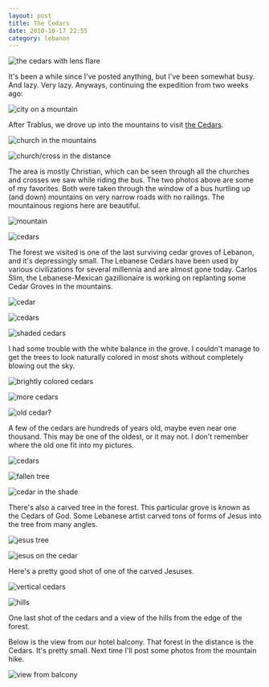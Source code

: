 ```yaml
---
layout: post
title: The Cedars
date: 2010-10-17 22:55
category: lebanon
---
```


![the cedars with lens flare](/photo/lebanon/10/17/IMG_1528.JPG)

It's been a while since I've posted anything, but I've been somewhat busy. And lazy. Very lazy. Anyways, continuing the expedition from two weeks ago:

![city on a mountain](/photo/lebanon/10/17/IMG_1421.JPG)

After Trablus, we drove up into the mountains to visit [the Cedars](http://en.wikipedia.org/wiki/Cedars_of_God).

![church in the mountains](/photo/lebanon/10/17/IMG_1438.JPG)

![church/cross in the distance](/photo/lebanon/10/17/IMG_1445.JPG)

The area is mostly Christian, which can be seen through all the churches and crosses we saw while riding the bus. The two photos above are some of my favorites. Both were taken through the window of a bus hurtling up (and down) mountains on very narrow roads with no railings. The mountainous regions here are beautiful.

![mountain](/photo/lebanon/10/17/IMG_1447.JPG)

![cedars](/photo/lebanon/10/17/IMG_1454.JPG)

The forest we visited is one of the last surviving cedar groves of Lebanon, and it's depressingly small. The Lebanese Cedars have been used by various civilizations for several millennia and are almost gone today. Carlos Slim, the Lebanese-Mexican gazillionaire is working on replanting some Cedar Groves in the mountains.

![cedar](/photo/lebanon/10/17/IMG_1465.JPG)

![cedars](/photo/lebanon/10/17/IMG_1466.JPG)

![shaded cedars](/photo/lebanon/10/17/IMG_1503.JPG)

I had some trouble with the white balance in the grove. I couldn't manage to get the trees to look naturally colored in most shots without completely blowing out the sky.

![brightly colored cedars](/photo/lebanon/10/17/IMG_1473.JPG)

![more cedars](/photo/lebanon/10/17/IMG_1516.JPG)

![old cedar?](/photo/lebanon/10/17/IMG_1476.JPG)

A few of the cedars are hundreds of years old, maybe even near one thousand. This may be one of the oldest, or it may not. I don't remember where the old one fit into my pictures.

![cedars](/photo/lebanon/10/17/IMG_1477.JPG)

![fallen tree](/photo/lebanon/10/17/IMG_1482.JPG)

![cedar in the shade](/photo/lebanon/10/17/IMG_1500.JPG)

There's also a carved tree in the forest. This particular grove is known as the Cedars of God. Some Lebanese artist carved tons of forms of Jesus into the tree from many angles.

![jesus tree](/photo/lebanon/10/17/IMG_1515.JPG)

![jesus on the cedar](/photo/lebanon/10/17/IMG_1545.JPG)

Here's a pretty good shot of one of the carved Jesuses.

![vertical cedars](/photo/lebanon/10/17/IMG_1517.JPG)

![hills](/photo/lebanon/10/17/IMG_1560.JPG)

One last shot of the cedars and a view of the hills from the edge of the forest.

Below is the view from our hotel balcony. That forest in the distance is the Cedars. It's pretty small. Next time I'll post some photos from the mountain hike.

![view from balcony](/photo/lebanon/10/17/STA_1565.JPG)

